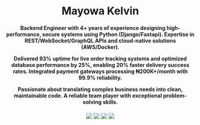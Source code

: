 <h1 align="center">Mayowa Kelvin</h1>
<h4 align="center">
Backend Engineer with 4+ years of experience designing high-performance, secure systems using
Python (Django/Fastapi). Expertise in REST/WebSocket/GraphQL APIs and cloud-native solutions
(AWS/Docker).

Delivered 93% uptime for live order tracking systems and optimized database performance by 25%,
enabling 20% faster delivery success rates. Integrated payment gateways processing ₦200K+/month
with 99.9% reliability.

Passionate about translating complex business needs into clean, maintainable code.
A reliable team player with exceptional problem-solving skills.
</h4>

<p align="center">
<a href="https://twitter.com/realestKMA" target="_blank"><img align="center" src="https://img.shields.io/badge/Twitter-%231DA1F2.svg?style=plastic&logo=Twitter&logoColor=white" /></a>
<a href="https://www.linkedin.com/in/realestkma" target="_blank"><img align="center" src="https://img.shields.io/badge/linkedin-%230077B5.svg?style=plastic&logo=linkedin&logoColor=white" /></a>
<a href="https://t.m/RealestKMA" target="_blank"><img align="center" src="https://img.shields.io/badge/Telegram-2CA5E0?style=plastic&logo=telegram&logoColor=white" /></a>
<a href="mailto:kelvinmayoayeni@gmail.com" target="blank"><img align="center" src="https://img.shields.io/badge/Gmail-D14836?style=plastic&logo=gmail&logoColor=white" /></a>
</p>
